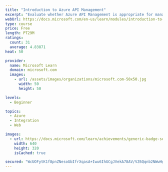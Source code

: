 ```yaml
---
title: "Introduction to Azure API Management"
excerpt: "Evaluate whether Azure API Management is appropriate for managing and exposing your organization's APIs"
webUrl: https://docs.microsoft.com/en-us/learn/modules/introduction-to-azure-api-management/
type: course
price: Free
length: PT29M
ratings:
  count: 31
  average: 4.83871
heat: 50

provider:
  name: Microsoft Learn
  domain: microsoft.com
  images:
    - url: /assets/images/organizations/microsoft.com-50x50.jpg
      width: 50
      height: 50

levels:
  - Beginner

topics:
  - Azure
  - Integration
  - Web

images:
  - url: https://docs.microsoft.com/learn/achievements/generic-badge-social.png
    width: 640
    height: 320
    isCached: true

secured: "WcUOFytK1f8pnZNesoGbIfrXqasA+Iwu6IhGCgJVekA78AV/VZ6Qqnb2NWwHgdEuFGLzn0KE4AvccKXeTY4e5npnk1FLXFpuMRK2kGgQkN1kPcAMREA7tDDvOOtjez9tdz+8pMY+mNVgiIXTGK72M/2F52oYknrmqtNGenL0LHVKwQtfQSjJzOpnBStnl+vsg4JQClANb8PrfyGHHwzqNZwAnhxDOxVrTscIwwLMWjZN5U5X2TcZ7EsoDWwJwNmT/05TBP7I1kM1P3DH9hu1nAMbEw39e3lOKU815iC6BNxb61k6K3w8fh9T5K21UcWxgOyjlgfWmDQstXP9IgoOD9iRM17FdaLglyWO6qBBjL6Rabv3ZQZPbAQQmjLx305kU+k5MJX55KcU5B7rRFk/u/+7WG8LFOv7e/e+eE3Sspg=;un5g+AWAi7Smet7eGZyaeA=="
---
```


